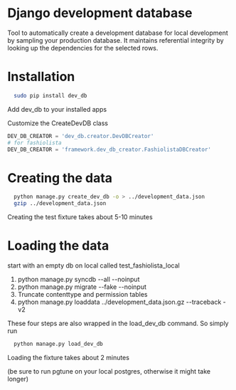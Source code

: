 Django development database
===========================

Tool to automatically create a development database for local development by sampling your production database.
It maintains referential integrity by looking up the dependencies for the selected rows.


Installation
============


```bash
  sudo pip install dev_db
```

Add dev_db to your installed apps

Customize the CreateDevDB class

```python
DEV_DB_CREATOR = 'dev_db.creator.DevDBCreator'
# for fashiolista
DEV_DB_CREATOR = 'framework.dev_db_creator.FashiolistaDBCreator'
```


Creating the data
=================

```bash
  python manage.py create_dev_db -o > ../development_data.json
  gzip ../development_data.json
```

Creating the test fixture takes about 5-10 minutes

Loading the data
================

start with an empty db on local called 
test_fashiolista_local

1. python manage.py syncdb --all --noinput
2. python manage.py migrate --fake --noinput
3. Truncate contenttype and permission tables
4. python manage.py loaddata ../development_data.json.gz --traceback -v2

These four steps are also wrapped in the load_dev_db command. So simply run

```bash
  python manage.py load_dev_db
```

Loading the fixture takes about 2 minutes

(be sure to run pgtune on your local postgres, otherwise it might take longer)
